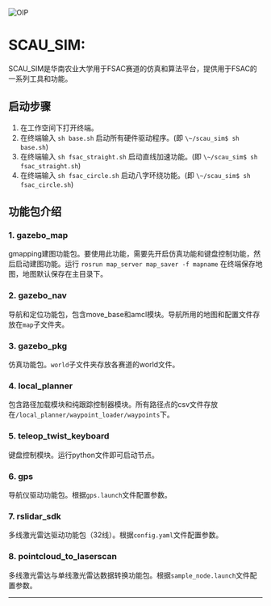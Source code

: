 ![OIP](https://github.com/luojiatao/scau_sim/assets/108130094/e92792d6-d820-4f28-8013-978381957bb2)

# SCAU_SIM: 

SCAU_SIM是华南农业大学用于FSAC赛道的仿真和算法平台，提供用于FSAC的一系列工具和功能。

## 启动步骤

1. 在工作空间下打开终端。
2. 在终端输入 `sh base.sh` 启动所有硬件驱动程序。(即 `\~/scau_sim$ sh base.sh`)
3. 在终端输入 `sh fsac_straight.sh` 启动直线加速功能。(即 `\~/scau_sim$ sh fsac_straight.sh`)
4. 在终端输入 `sh fsac_circle.sh` 启动八字环绕功能。(即 `\~/scau_sim$ sh fsac_circle.sh`)

## 功能包介绍

### 1. gazebo_map

gmapping建图功能包。要使用此功能，需要先开启仿真功能和键盘控制功能，然后启动建图功能。运行 `rosrun map_server map_saver -f mapname` 在终端保存地图，地图默认保存在主目录下。

### 2. gazebo_nav

导航和定位功能包，包含move_base和amcl模块。导航所用的地图和配置文件存放在`map`子文件夹。

### 3. gazebo_pkg

仿真功能包。`world`子文件夹存放各赛道的world文件。

### 4. local_planner

包含路径加载模块和纯跟踪控制器模块。所有路径点的csv文件存放在`/local_planner/waypoint_loader/waypoints`下。

### 5. teleop_twist_keyboard

键盘控制模块。运行python文件即可启动节点。

### 6. gps

导航仪驱动功能包。根据`gps.launch`文件配置参数。

### 7. rslidar_sdk

多线激光雷达驱动功能包（32线）。根据`config.yaml`文件配置参数。

### 8. pointcloud_to_laserscan

多线激光雷达与单线激光雷达数据转换功能包。根据`sample_node.launch`文件配置参数。

---

